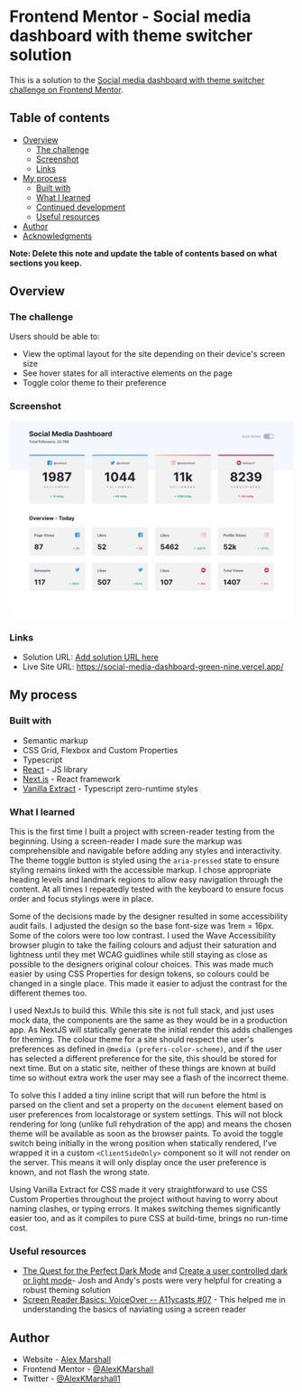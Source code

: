 # Frontend Mentor - Social media dashboard with theme switcher solution

This is a solution to the [Social media dashboard with theme switcher challenge on Frontend Mentor](https://www.frontendmentor.io/challenges/social-media-dashboard-with-theme-switcher-6oY8ozp_H).

## Table of contents

- [Overview](#overview)
  - [The challenge](#the-challenge)
  - [Screenshot](#screenshot)
  - [Links](#links)
- [My process](#my-process)
  - [Built with](#built-with)
  - [What I learned](#what-i-learned)
  - [Continued development](#continued-development)
  - [Useful resources](#useful-resources)
- [Author](#author)
- [Acknowledgments](#acknowledgments)

**Note: Delete this note and update the table of contents based on what sections you keep.**

## Overview

### The challenge

Users should be able to:

- View the optimal layout for the site depending on their device's screen size
- See hover states for all interactive elements on the page
- Toggle color theme to their preference

### Screenshot

![Screenshot of social media dashboard](./screenshot.png)

### Links

- Solution URL: [Add solution URL here](https://your-solution-url.com)
- Live Site URL: https://social-media-dashboard-green-nine.vercel.app/

## My process

### Built with

- Semantic markup
- CSS Grid, Flexbox and Custom Properties
- Typescript
- [React](https://reactjs.org/) - JS library
- [Next.js](https://nextjs.org/) - React framework
- [Vanilla Extract](https://vanilla-extract.style/) - Typescript zero-runtime styles

### What I learned

This is the first time I built a project with screen-reader testing from the beginning. Using a screen-reader I made sure the markup was comprehensible and navigable before adding any styles and interactivity. The theme toggle button is styled using the `aria-pressed` state to ensure styling remains linked with the accessible markup. I chose appropriate heading levels and landmark regions to allow easy navigation through the content. At all times I repeatedly tested with the keyboard to ensure focus order and focus stylings were in place.

Some of the decisions made by the designer resulted in some accessibility audit fails. I adjusted the design so the base font-size was 1rem = 16px. Some of the colors were too low contrast. I used the Wave Accessibility browser plugin to take the failing colours and adjust their saturation and lightness until they met WCAG guidlines while still staying as close as possible to the designers original colour choices. This was made much easier by using CSS Properties for design tokens, so colours could be changed in a single place. This made it easier to adjust the contrast for the different themes too.

I used NextJs to build this. While this site is not full stack, and just uses mock data, the components are the same as they would be in a production app. As NextJS will statically generate the initial render this adds challenges for theming. The colour theme for a site should respect the user's preferences as defined in `@media (prefers-color-scheme)`, and if the user has selected a different preference for the site, this should be stored for next time. But on a static site, neither of these things are known at build time so without extra work the user may see a flash of the incorrect theme.

To solve this I added a tiny inline script that will run before the html is parsed on the client and set a property on the `document` element based on user preferences from localstorage or system settings. This will not block rendering for long (unlike full rehydration of the app) and means the chosen theme will be available as soon as the browser paints. To avoid the toggle switch being initially in the wrong position when statically rendered, I've wrapped it in a custom `<ClientSideOnly>` component so it will not render on the server. This means it will only display once the user preference is known, and not flash the wrong state.

Using Vanilla Extract for CSS made it very straightforward to use CSS Custom Properties throughout the project without having to worry about naming clashes, or typing errors. It makes switching themes significantly easier too, and as it compiles to pure CSS at build-time, brings no run-time cost.

### Useful resources

- [The Quest for the Perfect Dark Mode](https://www.joshwcomeau.com/react/dark-mode/) and [Create a user controlled dark or light mode](https://piccalil.li/tutorial/create-a-user-controlled-dark-or-light-mode/)- Josh and Andy's posts were very helpful for creating a robust theming solution
- [Screen Reader Basics: VoiceOver -- A11ycasts #07](https://www.youtube.com/watch?v=5R-6WvAihms) - This helped me in understanding the basics of naviating using a screen reader

## Author

- Website - [Alex Marshall](https://github.com/AlexKMarshall)
- Frontend Mentor - [@AlexKMarshall](https://www.frontendmentor.io/profile/AlexKMarshall)
- Twitter - [@AlexKMarshall1](https://twitter.com/alexkmarshall1)
